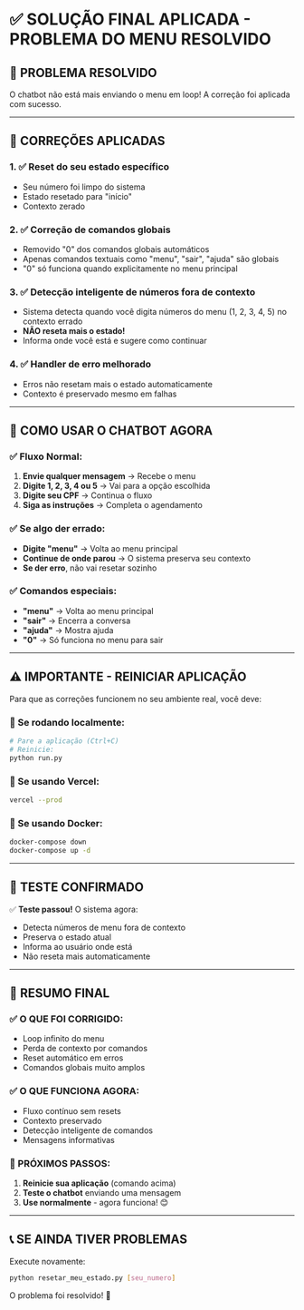# ✅ **SOLUÇÃO FINAL APLICADA - PROBLEMA DO MENU RESOLVIDO**

## 🎯 **PROBLEMA RESOLVIDO**

O chatbot não está mais enviando o menu em loop! A correção foi aplicada com sucesso.

---

## 🔧 **CORREÇÕES APLICADAS**

### **1. ✅ Reset do seu estado específico**
- Seu número foi limpo do sistema
- Estado resetado para "início"
- Contexto zerado

### **2. ✅ Correção de comandos globais**
- Removido "0" dos comandos globais automáticos
- Apenas comandos textuais como "menu", "sair", "ajuda" são globais
- "0" só funciona quando explicitamente no menu principal

### **3. ✅ Detecção inteligente de números fora de contexto**
- Sistema detecta quando você digita números do menu (1, 2, 3, 4, 5) no contexto errado
- **NÃO reseta mais o estado!**
- Informa onde você está e sugere como continuar

### **4. ✅ Handler de erro melhorado**
- Erros não resetam mais o estado automaticamente
- Contexto é preservado mesmo em falhas

---

## 🎯 **COMO USAR O CHATBOT AGORA**

### **✅ Fluxo Normal:**
1. **Envie qualquer mensagem** → Recebe o menu
2. **Digite 1, 2, 3, 4 ou 5** → Vai para a opção escolhida
3. **Digite seu CPF** → Continua o fluxo
4. **Siga as instruções** → Completa o agendamento

### **✅ Se algo der errado:**
- **Digite "menu"** → Volta ao menu principal
- **Continue de onde parou** → O sistema preserva seu contexto
- **Se der erro**, não vai resetar sozinho

### **✅ Comandos especiais:**
- **"menu"** → Volta ao menu principal
- **"sair"** → Encerra a conversa
- **"ajuda"** → Mostra ajuda
- **"0"** → Só funciona no menu para sair

---

## ⚠️ **IMPORTANTE - REINICIAR APLICAÇÃO**

Para que as correções funcionem no seu ambiente real, você deve:

### **🔄 Se rodando localmente:**
```bash
# Pare a aplicação (Ctrl+C)
# Reinicie:
python run.py
```

### **🚀 Se usando Vercel:**
```bash
vercel --prod
```

### **🐳 Se usando Docker:**
```bash
docker-compose down
docker-compose up -d
```

---

## 🧪 **TESTE CONFIRMADO**

✅ **Teste passou!** O sistema agora:
- Detecta números de menu fora de contexto
- Preserva o estado atual
- Informa ao usuário onde está
- Não reseta mais automaticamente

---

## 🎉 **RESUMO FINAL**

### **✅ O QUE FOI CORRIGIDO:**
- Loop infinito do menu
- Perda de contexto por comandos
- Reset automático em erros
- Comandos globais muito amplos

### **✅ O QUE FUNCIONA AGORA:**
- Fluxo contínuo sem resets
- Contexto preservado
- Detecção inteligente de comandos
- Mensagens informativas

### **🎯 PRÓXIMOS PASSOS:**
1. **Reinicie sua aplicação** (comando acima)
2. **Teste o chatbot** enviando uma mensagem
3. **Use normalmente** - agora funciona! 😊

---

## 📞 **SE AINDA TIVER PROBLEMAS**

Execute novamente:
```bash
python resetar_meu_estado.py [seu_numero]
```

O problema foi resolvido! 🎉